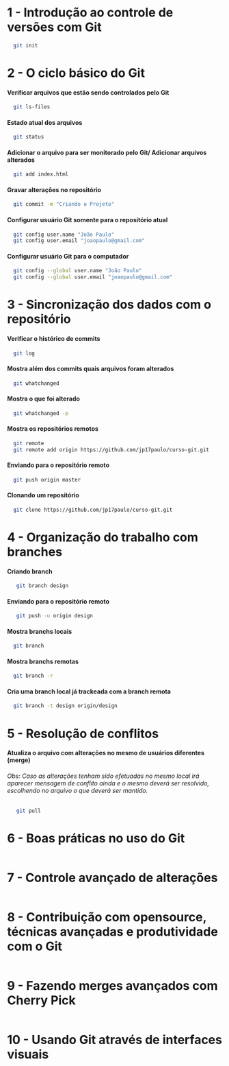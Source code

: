 # 1 - Introdução ao controle de versões com Git
``` bash 
  git init

```
# 2 - O ciclo básico do Git
#### Verificar arquivos que estão sendo controlados pelo Git
``` bash 
  git ls-files
```

#### Estado atual dos arquivos
``` bash 
  git status

```
#### Adicionar o arquivo para ser monitorado pelo Git/ Adicionar arquivos alterados
``` bash 
  git add index.html
```

#### Gravar alterações no repositório
``` bash 
  git commit -m "Criando o Projeto"
```

#### Configurar usuário Git somente para o repositório atual
``` bash 
  git config user.name "João Paulo"
  git config user.email "joaopaulo@gmail.com"
```

#### Configurar usuário Git para o computador
``` bash 
  git config --global user.name "João Paulo"
  git config --global user.email "joaopaulo@gmail.com"
```
# 3 -  Sincronização dos dados com o repositório
#### Verificar o histórico de commits
``` bash
  git log 
```

#### Mostra além dos commits quais arquivos foram alterados
``` bash
  git whatchanged
```

#### Mostra o que foi alterado
``` bash
  git whatchanged -p
```
#### Mostra os repositórios remotos
``` bash
  git remote
  git remote add origin https://github.com/jp17paulo/curso-git.git
```
#### Enviando para o repositório remoto
``` bash
  git push origin master
```
#### Clonando um repositório
``` bash
  git clone https://github.com/jp17paulo/curso-git.git
```
# 4 - Organização do trabalho com branches

#### Criando branch
``` bash
   git branch design
```

#### Enviando para o repositório remoto
``` bash
   git push -u origin design
```

#### Mostra branchs locais
``` bash
  git branch
```

#### Mostra branchs remotas
``` bash
  git branch -r
```

#### Cria uma branch local já trackeada com a branch remota
``` bash
  git branch -t design origin/design
```

# 5 - Resolução de conflitos
#### Atualiza o arquivo com alterações no mesmo de usuários diferentes (merge)
###### Obs: Caso as alterações tenham sido efetuadas no mesmo local irá aparecer mensagem de conflito ainda e o mesmo deverá ser resolvido, escolhendo no arquivo o que deverá ser mantido.
``` bash
   git pull
```
# 6 - Boas práticas no uso do Git
``` bash

```

# 7 - Controle avançado de alterações
``` bash

```

# 8 - Contribuição com opensource, técnicas avançadas e produtividade com o Git
``` bash


```

# 9 - Fazendo merges avançados com Cherry Pick
``` bash


```

# 10 - Usando Git através de interfaces visuais
``` bash


```


